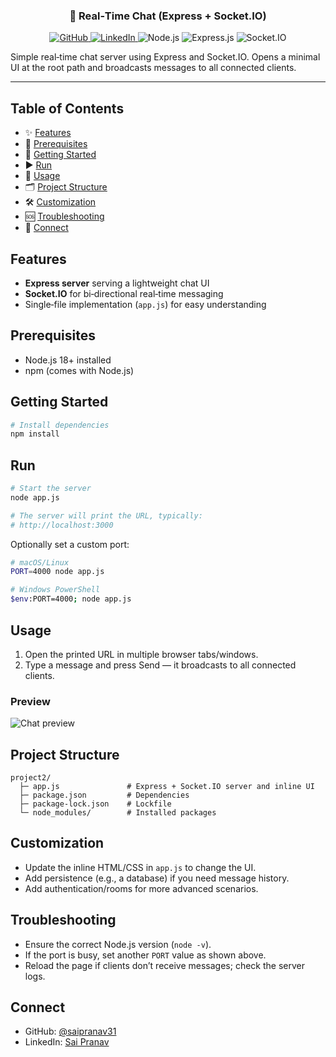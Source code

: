 <div align="center">

<h3>💬 Real‑Time Chat (Express + Socket.IO)</h3>

<p>
  <a href="https://github.com/saipranav31">
    <img alt="GitHub" src="https://img.shields.io/badge/GitHub-saipranav31-181717?logo=github&logoColor=white" />
  </a>
  <a href="https://www.linkedin.com/in/pedaprolu-sai-pranav-301505298/">
    <img alt="LinkedIn" src="https://img.shields.io/badge/LinkedIn-Sai%20Pranav-0A66C2?logo=linkedin&logoColor=white" />
  </a>
  <img alt="Node.js" src="https://img.shields.io/badge/Node.js-18%2B-339933?logo=nodedotjs&logoColor=white" />
  <img alt="Express.js" src="https://img.shields.io/badge/Express.js-5.x-000000?logo=express&logoColor=white" />
  <img alt="Socket.IO" src="https://img.shields.io/badge/Socket.IO-4.x-010101?logo=socketdotio&logoColor=white" />
</p>

</div>

Simple real‑time chat server using Express and Socket.IO. Opens a minimal UI at the root path and broadcasts messages to all connected clients.

---

## Table of Contents
- ✨ [Features](#features)
- 🧰 [Prerequisites](#prerequisites)
- 🏁 [Getting Started](#getting-started)
- ▶️ [Run](#run)
- 📖 [Usage](#usage)
- 🗂️ [Project Structure](#project-structure)
- 🛠️ [Customization](#customization)
- 🆘 [Troubleshooting](#troubleshooting)
- 🔗 [Connect](#connect)

## Features
- **Express server** serving a lightweight chat UI
- **Socket.IO** for bi‑directional real‑time messaging
- Single‑file implementation (`app.js`) for easy understanding

## Prerequisites
- Node.js 18+ installed
- npm (comes with Node.js)

## Getting Started
```bash
# Install dependencies
npm install
```

## Run
```bash
# Start the server
node app.js

# The server will print the URL, typically:
# http://localhost:3000
```

Optionally set a custom port:
```bash
# macOS/Linux
PORT=4000 node app.js

# Windows PowerShell
$env:PORT=4000; node app.js
```

## Usage
1. Open the printed URL in multiple browser tabs/windows.
2. Type a message and press Send — it broadcasts to all connected clients.

### Preview
<!-- Replace the placeholder below with a screenshot or GIF if desired -->
<img alt="Chat preview" src="https://via.placeholder.com/900x480?text=Real-time+Chat+Preview" />

## Project Structure
```
project2/
  ├─ app.js               # Express + Socket.IO server and inline UI
  ├─ package.json         # Dependencies
  ├─ package-lock.json    # Lockfile
  └─ node_modules/        # Installed packages
```

## Customization
- Update the inline HTML/CSS in `app.js` to change the UI.
- Add persistence (e.g., a database) if you need message history.
- Add authentication/rooms for more advanced scenarios.

## Troubleshooting
- Ensure the correct Node.js version (`node -v`).
- If the port is busy, set another `PORT` value as shown above.
- Reload the page if clients don’t receive messages; check the server logs.

## Connect
- GitHub: [@saipranav31](https://github.com/saipranav31)
- LinkedIn: [Sai Pranav](https://www.linkedin.com/in/pedaprolu-sai-pranav-301505298/)

